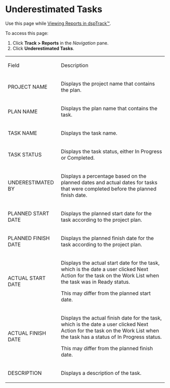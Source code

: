 # Underestimated Tasks

<div class="use">

Use this page while [Viewing Reports in
dspTrack™](../Use_Cases/View_Reports_in_dspTrack.htm).

</div>

To access this page:

1.  Click <span style="font-weight: bold;">Track \>
    </span>**Reports** in the *Navigation* pane.
2.  Click **Underestimated Tasks**.

<table>
<tbody>
<tr class="odd">
<td><p>Field</p></td>
<td><p>Description</p></td>
</tr>
<tr class="even">
<td><p>PROJECT NAME</p></td>
<td><p>Displays the project name that contains the plan.</p></td>
</tr>
<tr class="odd">
<td><p>PLAN NAME</p></td>
<td><p>Displays the plan name that contains the task.</p></td>
</tr>
<tr class="even">
<td><p>TASK NAME</p></td>
<td><p>Displays the task name.</p></td>
</tr>
<tr class="odd">
<td><p>TASK STATUS</p></td>
<td><p>Displays the task status, either In Progress or Completed.</p></td>
</tr>
<tr class="even">
<td><p>UNDERESTIMATED BY</p></td>
<td><p>Displays a percentage based on the planned dates and actual dates for tasks that were completed before the planned finish date.</p></td>
</tr>
<tr class="odd">
<td><p>PLANNED START DATE</p></td>
<td><p>Displays the planned start date for the task according to the project plan.</p></td>
</tr>
<tr class="even">
<td><p>PLANNED FINISH DATE</p></td>
<td><p>Displays the planned finish date for the task according to the project plan.</p></td>
</tr>
<tr class="odd">
<td><p>ACTUAL START DATE</p></td>
<td><p>Displays the actual start date for the task, which is the date a user clicked Next Action for the task on the Work List when the task was in Ready status.</p>
<p>This may differ from the planned start date.</p></td>
</tr>
<tr class="even">
<td><p>ACTUAL FINISH DATE</p></td>
<td><p>Displays the actual finish date for the task, which is the date a user clicked Next Action for the task on the Work List when the task has a status of In Progress status.</p>
<p>This may differ from the planned finish date.</p></td>
</tr>
<tr class="odd">
<td><p>DESCRIPTION</p></td>
<td><p>Displays a description of the task.</p></td>
</tr>
</tbody>
</table>
